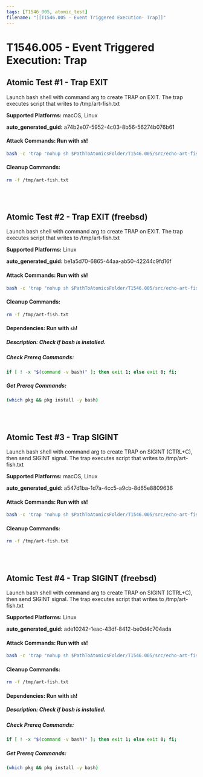 ```yaml
---
tags: [T1546_005, atomic_test]
filename: "[[T1546.005 - Event Triggered Execution- Trap]]"
---
```

# T1546.005 - Event Triggered Execution: Trap

## Atomic Test #1 - Trap EXIT
Launch bash shell with command arg to create TRAP on EXIT.
The trap executes script that writes to /tmp/art-fish.txt

**Supported Platforms:** macOS, Linux


**auto_generated_guid:** a74b2e07-5952-4c03-8b56-56274b076b61






#### Attack Commands: Run with `sh`! 


```sh
bash -c 'trap "nohup sh $PathToAtomicsFolder/T1546.005/src/echo-art-fish.sh" EXIT'
```

#### Cleanup Commands:
```sh
rm -f /tmp/art-fish.txt
```





<br/>
<br/>

## Atomic Test #2 - Trap EXIT (freebsd)
Launch bash shell with command arg to create TRAP on EXIT.
The trap executes script that writes to /tmp/art-fish.txt

**Supported Platforms:** Linux


**auto_generated_guid:** be1a5d70-6865-44aa-ab50-42244c9fd16f






#### Attack Commands: Run with `sh`! 


```sh
bash -c 'trap "nohup sh $PathToAtomicsFolder/T1546.005/src/echo-art-fish.sh" EXIT'
```

#### Cleanup Commands:
```sh
rm -f /tmp/art-fish.txt
```



#### Dependencies:  Run with `sh`!
##### Description: Check if bash is installed.
##### Check Prereq Commands:
```sh
if [ ! -x "$(command -v bash)" ]; then exit 1; else exit 0; fi;
```
##### Get Prereq Commands:
```sh
(which pkg && pkg install -y bash)
```




<br/>
<br/>

## Atomic Test #3 - Trap SIGINT
Launch bash shell with command arg to create TRAP on SIGINT (CTRL+C), then send SIGINT signal.
The trap executes script that writes to /tmp/art-fish.txt

**Supported Platforms:** macOS, Linux


**auto_generated_guid:** a547d1ba-1d7a-4cc5-a9cb-8d65e8809636






#### Attack Commands: Run with `sh`! 


```sh
bash -c 'trap "nohup sh $PathToAtomicsFolder/T1546.005/src/echo-art-fish.sh" SIGINT && kill -SIGINT $$'
```

#### Cleanup Commands:
```sh
rm -f /tmp/art-fish.txt
```





<br/>
<br/>

## Atomic Test #4 - Trap SIGINT (freebsd)
Launch bash shell with command arg to create TRAP on SIGINT (CTRL+C), then send SIGINT signal.
The trap executes script that writes to /tmp/art-fish.txt

**Supported Platforms:** Linux


**auto_generated_guid:** ade10242-1eac-43df-8412-be0d4c704ada






#### Attack Commands: Run with `sh`! 


```sh
bash -c 'trap "nohup sh $PathToAtomicsFolder/T1546.005/src/echo-art-fish.sh" SIGINT && kill -SIGINT $$'
```

#### Cleanup Commands:
```sh
rm -f /tmp/art-fish.txt
```



#### Dependencies:  Run with `sh`!
##### Description: Check if bash is installed.
##### Check Prereq Commands:
```sh
if [ ! -x "$(command -v bash)" ]; then exit 1; else exit 0; fi;
```
##### Get Prereq Commands:
```sh
(which pkg && pkg install -y bash)
```




<br/>
